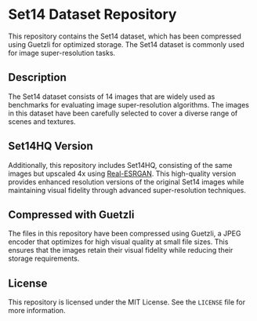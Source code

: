 # Set14 Dataset Repository

This repository contains the Set14 dataset, which has been compressed using Guetzli for optimized storage. The Set14 dataset is commonly used for image super-resolution tasks.

## Description

The Set14 dataset consists of 14 images that are widely used as benchmarks for evaluating image super-resolution algorithms. The images in this dataset have been carefully selected to cover a diverse range of scenes and textures.

## Set14HQ Version

Additionally, this repository includes Set14HQ, consisting of the same images but upscaled 4x using [Real-ESRGAN](https://github.com/xinntao/Real-ESRGAN). This high-quality version provides enhanced resolution versions of the original Set14 images while maintaining visual fidelity through advanced super-resolution techniques.

## Compressed with Guetzli

The files in this repository have been compressed using Guetzli, a JPEG encoder that optimizes for high visual quality at small file sizes. This ensures that the images retain their visual fidelity while reducing their storage requirements.

## License

This repository is licensed under the MIT License. See the `LICENSE` file for more information.
